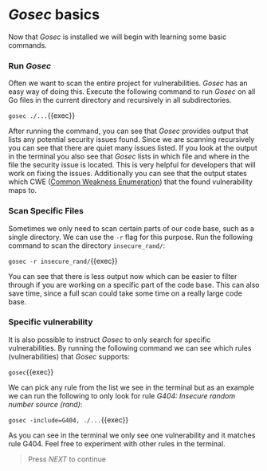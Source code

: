 # *Gosec* basics

Now that *Gosec* is installed we will begin with learning some basic commands. 

### Run *Gosec*

Often we want to scan the entire project for vulnerabilities. *Gosec* has an easy way of doing this. Execute the following command to run *Gosec* on all Go files in the current directory and recursively in all subdirectories.

`gosec ./...`{{exec}}

After running the command, you can see that *Gosec* provides output that lists any potential security issues found. Since we are scanning recursively you can see that there are quiet many issues listed. If you look at the output in the terminal you also see that *Gosec* lists in which file and where in the file the security issue is located. This is very helpful for developers that will work on fixing the issues. Additionally you can see that the output states which CWE ([Common Weakness Enumeration](https://cwe.mitre.org/)) that the found vulnerability maps to.

### Scan Specific Files

Sometimes we only need to scan certain parts of our code base, such as a single directory. We can use the `-r` flag for this purpose. Run the following command to scan the directory `insecure_rand/`:

`gosec -r insecure_rand/`{{exec}}

You can see that there is less output now which can be easier to filter through if you are working on a specific part of the code base. This can also save time, since a full scan could take some time on a really large code base.

### Specific vulnerability

It is also possible to instruct *Gosec* to only search for specific vulnerabilities. By running the following command we can see which rules (vulnerabilities) that *Gosec* supports:

`gosec`{{exec}}

We can pick any rule from the list we see in the terminal but as an example we can run the following to only look for rule *G404: Insecure random number source (rand)*:

`gosec -include=G404, ./...`{{exec}}

As you can see in the terminal we only see one vulnerability and it matches rule G404. Feel free to experiment with other rules in the terminal.

> Press *NEXT* to continue